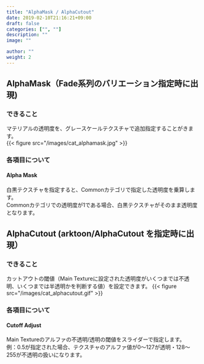 ```yaml
---
title: "AlphaMask / AlphaCutout"
date: 2019-02-10T21:16:21+09:00
draft: false
categories: ["", ""]
description: ""
image: ""

author: ""
weight: 2
---
```


## AlphaMask（Fade系列のバリエーション指定時に出現)
### できること
マテリアルの透明度を、グレースケールテクスチャで追加指定することがきます。  
{{< figure src="/images/cat_alphamask.jpg" >}}
### 各項目について
#### Alpha Mask
白黒テクスチャを指定すると、Commonカテゴリで指定した透明度を乗算します。  
Commonカテゴリでの透明度が1である場合、白黒テクスチャがそのまま透明度となります。  

## AlphaCutout (arktoon/AlphaCutout を指定時に出現）
### できること
カットアウトの閾値（Main Textureに設定された透明度がいくつまでは不透明、いくつまでは半透明かを判断する値）を設定できます。
{{< figure src="/images/cat_alphacutout.gif" >}}
### 各項目について
#### Cutoff Adjust
Main Textureのアルファの不透明/透明の閾値をスライダーで指定します。  
例：0.5が指定された場合、テクスチャのアルファ値が0～127が透明・128～255が不透明の扱いになります。  

